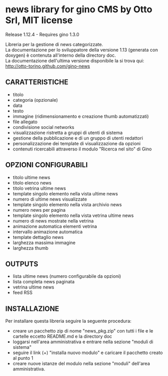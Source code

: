 news library for gino CMS by Otto Srl, MIT license
===================================================================
Release 1.12.4 - Requires gino 1.3.0

Libreria per la gestione di news categorizzate.   
La documentazione per lo sviluppatore della versione 1.13 (generata con doxygen) è contenuta all'interno della directory doc.   
La documentazione dell'ultima versione disponibile la si trova qui:    
http://otto-torino.github.com/gino-news

CARATTERISTICHE
------------------------------
- titolo
- categoria (opzionale)
- data
- testo
- immagine (ridimensionamento e creazione thumb automatizzati)
- file allegato
- condivisione social networks
- visualizzazione ristretta a gruppi di utenti di sistema
- gestione della pubblicazione e di un gruppo di utenti redattori
- personalizzazione dei template di visualizzazione da opzioni
- contenuti ricercabili attraverso il modulo "Ricerca nel sito" di Gino

OPZIONI CONFIGURABILI
------------------------------
- titolo ultime news
- titolo elenco news
- titolo vetrina ultime news
- template singolo elemento nella vista ultime news
- numero di ultime news visualizzate
- template singolo elemento nella vista archivio news
- numero news per pagina
- template singolo elemento nella vista vetrina ultime news
- numero di news mostrate nella vetrina
- animazione automatica elementi vetrina
- intervallo animazione automatica
- template dettaglio news
- larghezza massima immagine
- larghezza thumb

OUTPUTS
------------------------------
- lista ultime news (numero configurabile da opzioni)
- lista completa news paginata
- vetrina ultime news
- feed RSS

INSTALLAZIONE
------------------------------
Per installare questa libreria seguire la seguente procedura:

- creare un pacchetto zip di nome "news_pkg.zip" con tutti i file e le cartelle eccetto README.md e la directory doc
- loggarsi nell'area amministrativa e entrare nella sezione "moduli di sistema"
- seguire il link (+) "installa nuovo modulo" e caricare il pacchetto creato al punto 1
- creare nuove istanze del modulo nella sezione "moduli" dell'area amministrativa.
